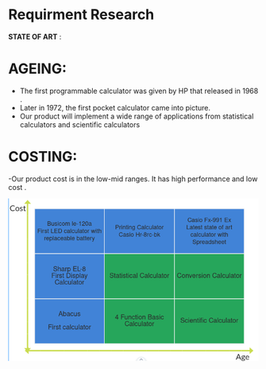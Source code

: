 # Requirment Research


**STATE OF ART** :

# AGEING:
  - The first programmable calculator was given by HP that released in 1968 .
  - Later in 1972, the first pocket calculator came into picture.
  - Our product will implement a wide range of applications from statistical calculators and scientific calculators
# COSTING:  
  -Our product cost is in the low-mid ranges. It has high performance and low cost .
    
![4W1H](costandage.png)
